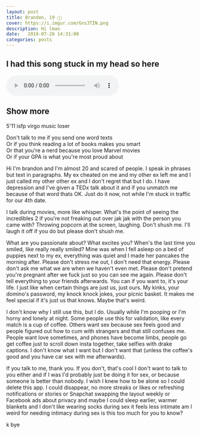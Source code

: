 ```yaml
---
layout: post
title: Brandon, 19 ⓘ
cover: https://i.imgur.com/Gns3TIN.png
description: Hi lmao
date:   2018-07-28 14:31:00
categories: posts
---
```


## I had this song stuck in my head so here
<audio controls>
  <source src="{{ site.baseurl }}/audio/passionate.mp3" type="audio/mpeg">
Your browser does not support the audio element.
</audio>
<br>

## Show more

5'11 isfp virgo music loser

Don't talk to me if you send one word texts<br>
Or if you think reading a lot of books makes you smart<br>
Or that you're a nerd because you love Marvel movies<br>
Or if your GPA is what you're most proud about

Hi I'm brandon and I'm almost 20 and scared of people. I speak in phrases but text in paragraphs. My ex cheated on me and my other ex left me and I just called my other other ex and I don't regret that but I do. I have depression and I've given a TEDx talk about it and if you unmatch me because of that word thats OK. Just do it now, not while I'm stuck in traffic for our 4th date.

I talk during movies, more like whisper. What's the point of seeing the incredibles 2 if you're not freaking out over jak jak with the person you came with? Throwing popcorn at the screen, laughing. Don't shush me. I'll laugh it off if you do but please don't shush me.

What are you passionate about? What excites you? When's the last time you smiled, like really really smiled? Mine was when I fell asleep on a bed of puppies next to my ex, everything was quiet and I made her pancakes the morning after. Please don't stress me out, I don't need that energy. Please don't ask me what we are when we haven't even met. Please don't pretend you're pregnant after we fuck just so you can see me again. Please don't tell everything to your friends afterwards. You can if you want to, it's your life. I just like when certain things are just us, just ours. My kinks, your domino's password, my knock knock jokes, your picnic basket. It makes me feel special if it's just us that knows. Maybe that's weird.

I don't know why I still use this, but I do. Usually while I'm pooping or I'm horny and lonely at night. Some people use this for validation, like every match is a cup of coffee. Others want sex because sex feels good and people figured out how to cum with strangers and that still confuses me. People want love sometimes, and phones have become limbs, people go get coffee just to scroll down insta together, take selfies with drake captions. I don't know what I want but I don't want that (unless the coffee's good and you have car sex with me afterwards).

If you talk to me, thank you. If you don't, that's cool I don't want to talk to you either and if I was I'd probably just be doing it for sex, or because someone is better than nobody. I wish I knew how to be alone so I could delete this app. I could disappear, no more streaks or likes or refreshing notifications or stories or Snapchat swapping the layout weekly or Facebook ads about privacy and maybe I could sleep earlier, warmer blankets and I don't like wearing socks during sex it feels less intimate am I weird for needing intimacy during sex is this too much for you to know?

k bye
